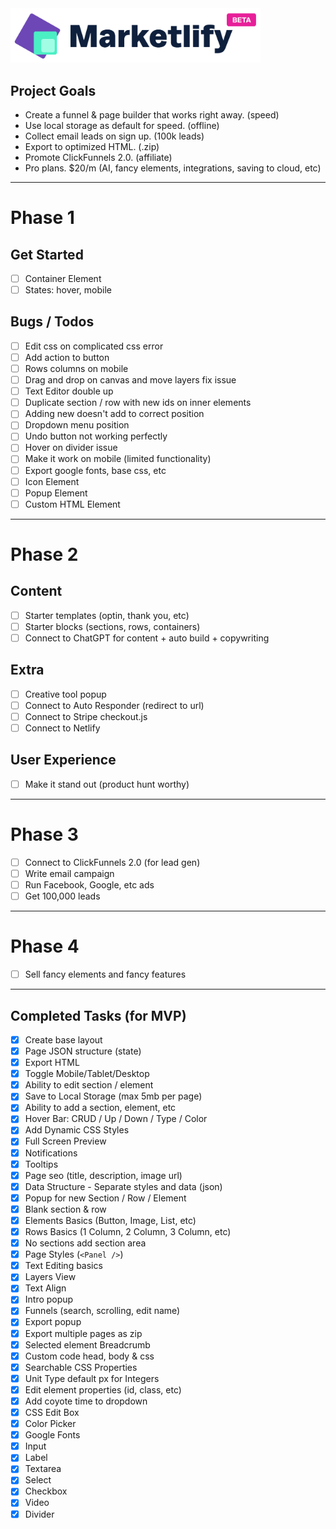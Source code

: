 <img src="/public/images/logo.png" width="400" />

## Project Goals

- Create a funnel & page builder that works right away. (speed)
- Use local storage as default for speed. (offline)
- Collect email leads on sign up. (100k leads)
- Export to optimized HTML. (.zip)
- Promote ClickFunnels 2.0. (affiliate)
- Pro plans. $20/m (AI, fancy elements, integrations, saving to cloud, etc)

---

# Phase 1

## Get Started

- [ ] Container Element
- [ ] States: hover, mobile

## Bugs / Todos

- [ ] Edit css on complicated css error
- [ ] Add action to button
- [ ] Rows columns on mobile
- [ ] Drag and drop on canvas and move layers fix issue
- [ ] Text Editor double up
- [ ] Duplicate section / row with new ids on inner elements
- [ ] Adding new doesn't add to correct position
- [ ] Dropdown menu position
- [ ] Undo button not working perfectly
- [ ] Hover on divider issue
- [ ] Make it work on mobile (limited functionality)
- [ ] Export google fonts, base css, etc
- [ ] Icon Element
- [ ] Popup Element
- [ ] Custom HTML Element

---

# Phase 2

## Content

- [ ] Starter templates (optin, thank you, etc)
- [ ] Starter blocks (sections, rows, containers)
- [ ] Connect to ChatGPT for content + auto build + copywriting

## Extra

- [ ] Creative tool popup
- [ ] Connect to Auto Responder (redirect to url)
- [ ] Connect to Stripe checkout.js
- [ ] Connect to Netlify

## User Experience

- [ ] Make it stand out (product hunt worthy)

---

# Phase 3

- [ ] Connect to ClickFunnels 2.0 (for lead gen)
- [ ] Write email campaign
- [ ] Run Facebook, Google, etc ads
- [ ] Get 100,000 leads

---

# Phase 4

- [ ] Sell fancy elements and fancy features

---

## Completed Tasks (for MVP)

- [x] Create base layout
- [x] Page JSON structure (state)
- [x] Export HTML
- [x] Toggle Mobile/Tablet/Desktop
- [x] Ability to edit section / element
- [x] Save to Local Storage (max 5mb per page)
- [x] Ability to add a section, element, etc
- [x] Hover Bar: CRUD / Up / Down / Type / Color
- [x] Add Dynamic CSS Styles
- [x] Full Screen Preview
- [x] Notifications
- [x] Tooltips
- [x] Page seo (title, description, image url)
- [x] Data Structure - Separate styles and data (json)
- [x] Popup for new Section / Row / Element
- [x] Blank section & row
- [x] Elements Basics (Button, Image, List, etc)
- [x] Rows Basics (1 Column, 2 Column, 3 Column, etc)
- [x] No sections add section area
- [x] Page Styles (`<Panel />`)
- [x] Text Editing basics
- [x] Layers View
- [x] Text Align
- [x] Intro popup
- [x] Funnels (search, scrolling, edit name)
- [x] Export popup
- [x] Export multiple pages as zip
- [x] Selected element Breadcrumb
- [x] Custom code head, body & css
- [x] Searchable CSS Properties
- [x] Unit Type default px for Integers
- [x] Edit element properties (id, class, etc)
- [x] Add coyote time to dropdown
- [x] CSS Edit Box
- [x] Color Picker
- [x] Google Fonts
- [x] Input
- [x] Label
- [x] Textarea
- [x] Select
- [x] Checkbox
- [x] Video
- [x] Divider